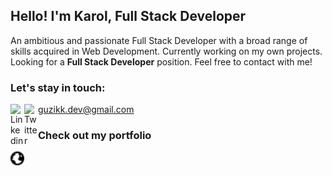 ## Hello! I'm Karol, Full Stack Developer

<p>An ambitious and passionate Full Stack Developer with a broad range of skills acquired in Web Development. Currently working on my own projects. Looking for a <strong>Full Stack Developer</strong> position. Feel free to contact with me!</p>

### Let's stay in touch:

[<img align="left" alt="Linkedin" width="22px" src="https://cdn.jsdelivr.net/npm/simple-icons@v3/icons/linkedin.svg" />][linkedin]
[<img align="left" alt="Twitter" width="22px" src="https://cdn.jsdelivr.net/npm/simple-icons@v3/icons/twitter.svg" />][twitter]
<span>guzikk.dev@gmail.com</span>

### Check out my portfolio

[<img align="left" alt="portfolio" width="22px" src="https://raw.githubusercontent.com/iconic/open-iconic/master/svg/globe.svg">][portfolio]

<br />
<br />

[linkedin]: https://www.linkedin.com/in/karolguzik/
[twitter]: https://twitter.com/guzik_karol
[portfolio]: https://www.karolguzik.com
